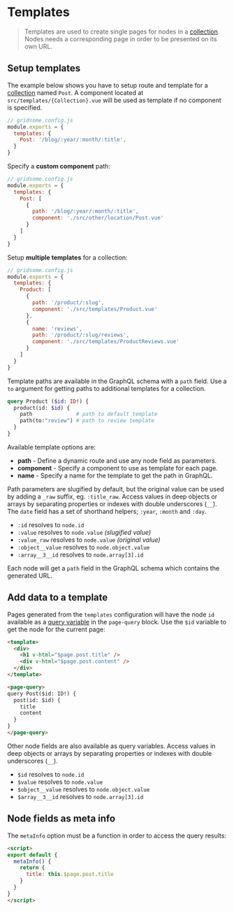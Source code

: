 # Templates

> Templates are used to create single pages for nodes in a [collection](/docs/collections). Nodes needs a corresponding page in order to be presented on its own URL.


## Setup templates

The example below shows you have to setup route and template for a [collection](/docs/collections) named `Post`. A component located at `src/templates/{Collection}.vue` will be used as template if no component is specified.

```js
// gridsome.config.js
module.exports = {
  templates: {
    Post: '/blog/:year/:month/:title',
  }
}
```

Specify a **custom component** path:

```js
// gridsome.config.js
module.exports = {
  templates: {
    Post: [
      {
        path: '/blog/:year/:month/:title',
        component: './src/other/location/Post.vue'
      }
    ]
  }
}
```

Setup **multiple templates** for a collection:

```js
// gridsome.config.js
module.exports = {
  templates: {
    Product: [
      {
        path: '/product/:slug',
        component: './src/templates/Product.vue'
      },
      {
        name: 'reviews',
        path: '/product/:slug/reviews',
        component: './src/templates/ProductReviews.vue'
      }
    ]
  }
}
```

Template paths are available in the GraphQL schema with a `path` field. Use a `to` argument for getting paths to additional templates for a collection.

```graphql
query Product ($id: ID!) {
  product(id: $id) {
    path              # path to default template
    path(to:"review") # path to review template
  }
}
```

Available template options are:

- **path** - Define a dynamic route and use any node field as parameters.
- **component** - Specify a component to use as template for each page.
- **name** - Specify a name for the template to get the path in GraphQL.

Path parameters are slugified by default, but the original value can be used by adding a `_raw` suffix, eg. `:title_raw`. Access values in deep objects or arrays by separating properties or indexes with double underscores (`__`). The `date` field has a set of shorthand helpers; `:year`, `:month` and `:day`.

- `:id` resolves to `node.id`
- `:value` resolves to `node.value` *(slugified value)*
- `:value_raw` resolves to `node.value` *(original value)*
- `:object__value` resolves to `node.object.value`
- `:array__3__id` resolves to `node.array[3].id`

Each node will get a `path` field in the GraphQL schema which contains the generated URL.

## Add data to a template

Pages generated from the `templates` configuration will have the node `id` available as a [query variable](https://graphql.org/learn/queries/#variables) in the `page-query` block. Use the `$id` variable to get the node for the current page:

```html
<template>
  <div>
  	<h1 v-html="$page.post.title" />
  	<div v-html="$page.post.content" />
  </div>
</template>

<page-query>
query Post($id: ID!) {
  post(id: $id) {
    title
    content
  }
}
</page-query>
```

Other node fields are also available as query variables. Access values in deep objects or arrays by separating properties or indexes with double underscores (`__`).

- `$id` resolves to `node.id`
- `$value` resolves to `node.value`
- `$object__value` resolves to `node.object.value`
- `$array__3__id` resolves to `node.array[3].id`

## Node fields as meta info

The `metaInfo` option must be a function in order to access the query results:

```html
<script>
export default {
  metaInfo() {
    return {
      title: this.$page.post.title
    }
  }
}
</script>
```
